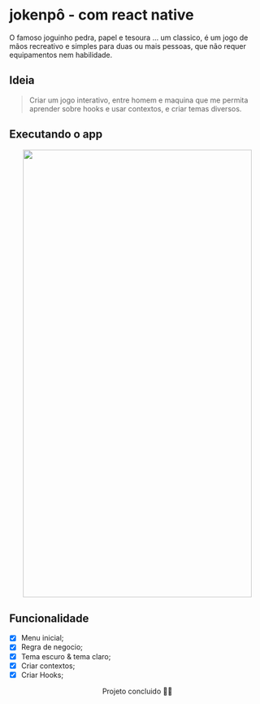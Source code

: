 # jokenpô - com react native
O famoso joguinho pedra, papel e tesoura ... um classico, é um jogo de mãos recreativo e simples para duas ou mais pessoas, que não requer equipamentos nem habilidade.

## Ideia
> Criar um jogo interativo, entre homem e maquina que me permita aprender sobre hooks e usar contextos, e criar temas diversos.

## Executando o app

<p align="center">

<img align="center" src="https://user-images.githubusercontent.com/68440141/160178741-6137e3f0-1d2c-4a73-942b-17c4bdd8e560.gif" width="450" height="880"/>

<p/>



## Funcionalidade

- [X] Menu inicial;
- [X] Regra de negocio;
- [X] Tema escuro & tema claro;
- [X] Criar contextos;
- [X] Criar Hooks;

<p align="center" fontSize="42"> 
	Projeto concluido 🚀🚀
</p>
